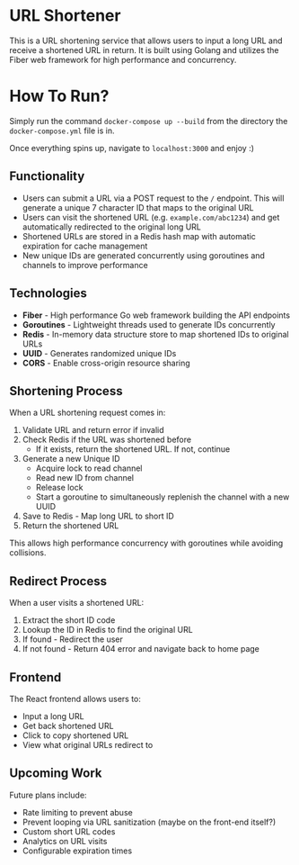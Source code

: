 # URL Shortener

This is a URL shortening service that allows users to input a long URL and receive a shortened URL in return. It is built using Golang and utilizes the Fiber web framework for high performance and concurrency.

# How To Run?

Simply run the command `docker-compose up --build` from the directory the `docker-compose.yml` file is in.

Once everything spins up, navigate to `localhost:3000` and enjoy :)

## Functionality

- Users can submit a URL via a POST request to the `/` endpoint. This will generate a unique 7 character ID that maps to the original URL
- Users can visit the shortened URL (e.g. `example.com/abc1234`) and get automatically redirected to the original long URL
- Shortened URLs are stored in a Redis hash map with automatic expiration for cache management
- New unique IDs are generated concurrently using goroutines and channels to improve performance

## Technologies

- **Fiber** - High performance Go web framework building the API endpoints
- **Goroutines** - Lightweight threads used to generate IDs concurrently
- **Redis** - In-memory data structure store to map shortened IDs to original URLs
- **UUID** - Generates randomized unique IDs
- **CORS** - Enable cross-origin resource sharing

## Shortening Process

When a URL shortening request comes in:

1.  Validate URL and return error if invalid
2.  Check Redis if the URL was shortened before
    - If it exists, return the shortened URL. If not, continue
3.  Generate a new Unique ID
    - Acquire lock to read channel
    - Read new ID from channel
    - Release lock
    - Start a goroutine to simultaneously replenish the channel with a new UUID
4.  Save to Redis - Map long URL to short ID
5.  Return the shortened URL

This allows high performance concurrency with goroutines while avoiding collisions.

## Redirect Process

When a user visits a shortened URL:

1.  Extract the short ID code
2.  Lookup the ID in Redis to find the original URL
3.  If found - Redirect the user
4.  If not found - Return 404 error and navigate back to home page

## Frontend

The React frontend allows users to:

- Input a long URL
- Get back shortened URL
- Click to copy shortened URL
- View what original URLs redirect to

## Upcoming Work

Future plans include:

- Rate limiting to prevent abuse
- Prevent looping via URL sanitization (maybe on the front-end itself?)
- Custom short URL codes
- Analytics on URL visits
- Configurable expiration times
